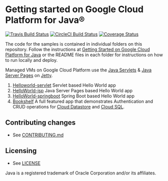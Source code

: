 # Getting started on Google Cloud Platform for Java®

[![Travis Build Status](https://travis-ci.org/GoogleCloudPlatform/getting-started-java.svg?branch=master)](https://travis-ci.org/GoogleCloudPlatform/getting-started-java)
[![CircleCI Build Status](https://circleci.com/gh/GoogleCloudPlatform/getting-started-java.svg?style=shield&circle-token=51b789e102291cbeae6817678d02da0f4cf25f1f)](https://circleci.com/gh/GoogleCloudPlatform/getting-started-java)
[![Coverage Status](https://codecov.io/gh/GoogleCloudPlatform/getting-started-java/branch/master/graph/badge.svg)](https://codecov.io/gh/GoogleCloudPlatform/getting-started-java)

The code for the samples is contained in individual folders on this repository.
Follow the instructions at [Getting Started on Google Cloud Platform for Java](https://cloud.google.com/java/) or the README files in each folder for instructions on how to run locally and deploy.

Managed VMs on Google Cloud Platform use the [Java Servlets](http://www.oracle.com/technetwork/java/overview-137084.html) & [Java Server Pages](http://www.oracle.com/technetwork/java/index-jsp-138231.html) on [Jetty](http://www.eclipse.org/jetty/).

1. [Helloworld-servlet](helloworld-servlet) Servlet based Hello World app
1. [HelloWorld-jsp](helloworld-jsp) Java Server Pages based Hello World app
1. [HelloWorld-springboot](helloworld-springboot) Spring Boot based Hello World app
1. [Bookshelf](bookshelf) A full featured app that demonstrates Authentication and CRUD operations for [Cloud Datastore](https://cloud.google.com/datastore/docs/concepts/overview?hl=en) and [Cloud SQL](https://cloud.google.com/sql/docs/introduction).

## Contributing changes

* See [CONTRIBUTING.md](CONTRIBUTING.md)


## Licensing

* See [LICENSE](LICENSE)

Java is a registered trademark of Oracle Corporation and/or its affiliates.

